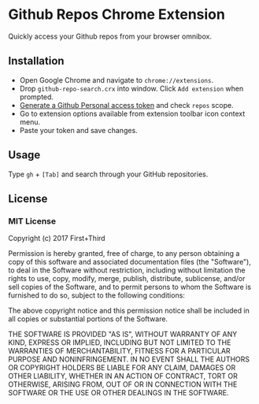 # Github Repos Chrome Extension

Quickly access your Github repos from your browser omnibox.

## Installation

- Open Google Chrome and navigate to `chrome://extensions`.
- Drop `github-repo-search.crx` into window. Click `Add extension` when prompted.
- [Generate a Github Personal access token](https://help.github.com/articles/creating-a-personal-access-token-for-the-command-line/) and check `repos` scope.
- Go to extension options available from extension toolbar icon context menu.
- Paste your token and save changes.

## Usage

Type `gh` + `[Tab]` and search through your GitHub repositories.

## License

### MIT License

Copyright (c) 2017 First+Third

Permission is hereby granted, free of charge, to any person obtaining a copy
of this software and associated documentation files (the "Software"), to deal
in the Software without restriction, including without limitation the rights
to use, copy, modify, merge, publish, distribute, sublicense, and/or sell
copies of the Software, and to permit persons to whom the Software is
furnished to do so, subject to the following conditions:

The above copyright notice and this permission notice shall be included in all
copies or substantial portions of the Software.

THE SOFTWARE IS PROVIDED "AS IS", WITHOUT WARRANTY OF ANY KIND, EXPRESS OR
IMPLIED, INCLUDING BUT NOT LIMITED TO THE WARRANTIES OF MERCHANTABILITY,
FITNESS FOR A PARTICULAR PURPOSE AND NONINFRINGEMENT. IN NO EVENT SHALL THE
AUTHORS OR COPYRIGHT HOLDERS BE LIABLE FOR ANY CLAIM, DAMAGES OR OTHER
LIABILITY, WHETHER IN AN ACTION OF CONTRACT, TORT OR OTHERWISE, ARISING FROM,
OUT OF OR IN CONNECTION WITH THE SOFTWARE OR THE USE OR OTHER DEALINGS IN THE
SOFTWARE.
